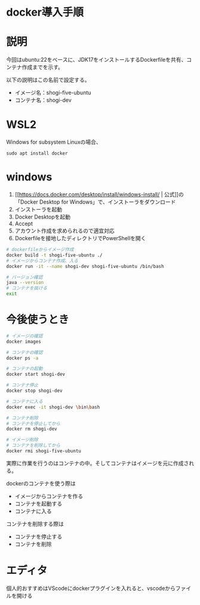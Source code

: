 # docker導入手順
# 説明
今回はubuntu:22をベースに、JDK17をインストールするDockerfileを共有、コンテナ作成までを示す。

以下の説明はこの名前で設定する。
- イメージ名：shogi-five-ubuntu
- コンテナ名：shogi-dev

# WSL2
Windows for subsystem Linuxの場合、
```
sudo apt install docker
```

# windows
1. [[https://docs.docker.com/desktop/install/windows-install/ | 公式]]の「Docker Desktop for Windows」で、インストーラをダウンロード
2. インストーラを起動
3. Docker Desktopを起動
4. Accept
5. アカウント作成を求められるので適宜対応
6. Dockerfileを接地したディレクトリでPowerShellを開く
```bash
# dockerfileからイメージ作成
docker build -t shogi-five-ubuntu ./
# イメージからコンテナ作成、入る
docker run -it --name shogi-dev shogi-five-ubuntu /bin/bash

# バージョン確認
java --version
# コンテナを抜ける
exit
```

# 今後使うとき
```bash
# イメージの確認
docker images

# コンテナの確認
docker ps -a

# コンテナの起動
docker start shogi-dev

# コンテナ停止
docker stop shogi-dev

# コンテナに入る
docker exec -it shogi-dev \bin\bash

# コンテナ削除
# コンテナを停止してから
docker rm shogi-dev

# イメージ削除
# コンテナを削除してから
docker rmi shogi-five-ubuntu
```

実際に作業を行うのはコンテナの中。そしてコンテナはイメージを元に作成される。

dockerのコンテナを使う際は
- イメージからコンテナを作る
- コンテナを起動する
- コンテナに入る

コンテナを削除する際は
- コンテナを停止する
- コンテナを削除

# エディタ
個人的おすすめはVScodeにdockerプラグインを入れると、vscodeからファイルを開ける